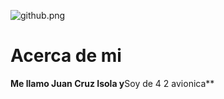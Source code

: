 ![github.png](https://i.postimg.cc/J7KLGygB/github.png)

# Acerca de mi

**Me llamo Juan Cruz Isola y**Soy de 4 2 avionica**
 
